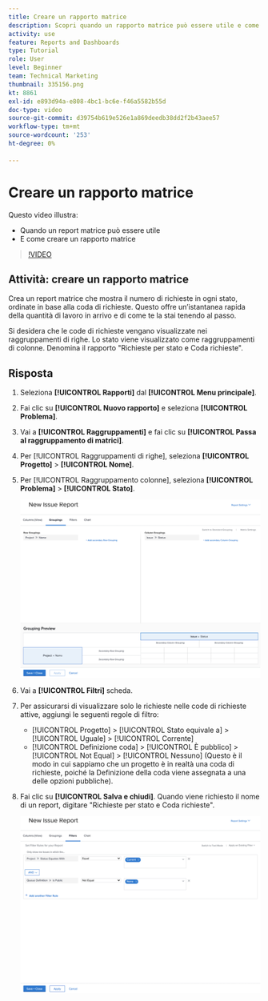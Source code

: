 ```yaml
---
title: Creare un rapporto matrice
description: Scopri quando un rapporto matrice può essere utile e come crearlo in Workfront.
activity: use
feature: Reports and Dashboards
type: Tutorial
role: User
level: Beginner
team: Technical Marketing
thumbnail: 335156.png
kt: 8861
exl-id: e893d94a-e808-4bc1-bc6e-f46a5582b55d
doc-type: video
source-git-commit: d39754b619e526e1a869deedb38dd2f2b43aee57
workflow-type: tm+mt
source-wordcount: '253'
ht-degree: 0%

---
```


# Creare un rapporto matrice

Questo video illustra:

* Quando un report matrice può essere utile
* E come creare un rapporto matrice

>[!VIDEO](https://video.tv.adobe.com/v/335156/?quality=12)

## Attività: creare un rapporto matrice

Crea un report matrice che mostra il numero di richieste in ogni stato, ordinate in base alla coda di richieste. Questo offre un’istantanea rapida della quantità di lavoro in arrivo e di come te la stai tenendo al passo.

Si desidera che le code di richieste vengano visualizzate nei raggruppamenti di righe. Lo stato viene visualizzato come raggruppamenti di colonne. Denomina il rapporto &quot;Richieste per stato e Coda richieste&quot;.

## Risposta

1. Seleziona **[!UICONTROL Rapporti]** dal **[!UICONTROL Menu principale]**.
1. Fai clic su **[!UICONTROL Nuovo rapporto]** e seleziona **[!UICONTROL Problema]**.
1. Vai a **[!UICONTROL Raggruppamenti]** e fai clic su **[!UICONTROL Passa al raggruppamento di matrici]**.
1. Per [!UICONTROL Raggruppamenti di righe], seleziona **[!UICONTROL Progetto]** > **[!UICONTROL Nome]**.
1. Per [!UICONTROL Raggruppamento colonne], seleziona **[!UICONTROL Problema]** > **[!UICONTROL Stato]**.

   ![Immagine della schermata per creare un nuovo raggruppamento di rapporti sui problemi](assets/matrix-report-groupings.png)

1. Vai a **[!UICONTROL Filtri]** scheda.
1. Per assicurarsi di visualizzare solo le richieste nelle code di richieste attive, aggiungi le seguenti regole di filtro:

   * [!UICONTROL Progetto] > [!UICONTROL Stato equivale a] > [!UICONTROL Uguale] > [!UICONTROL Corrente]
   * [!UICONTROL Definizione coda] > [!UICONTROL È pubblico] > [!UICONTROL Not Equal] > [!UICONTROL Nessuno] (Questo è il modo in cui sappiamo che un progetto è in realtà una coda di richieste, poiché la Definizione della coda viene assegnata a una delle opzioni pubbliche).

1. Fai clic su **[!UICONTROL Salva e chiudi]**. Quando viene richiesto il nome di un report, digitare &quot;Richieste per stato e Coda richieste&quot;.

   ![Immagine della schermata per creare un nuovo filtro per la segnalazione dei problemi](assets/matrix-report-filters.png)
